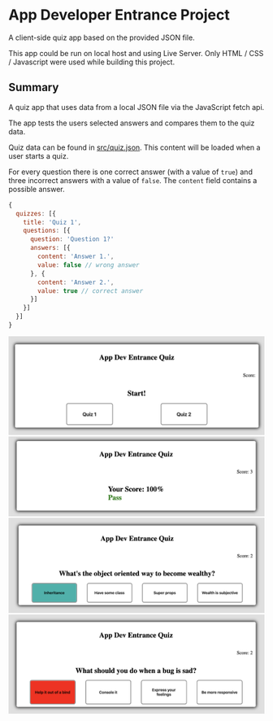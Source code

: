 # App Developer Entrance Project

A client-side quiz app based on the provided JSON file.

This app could be run on local host and using Live Server.
Only HTML / CSS / Javascript were used while building this project.

## Summary

A quiz app that uses data from a local JSON file via the JavaScript fetch api.

The app tests the users selected answers and compares them to the quiz data.

Quiz data can be found in [src/quiz.json](./src/quiz.json). This content will be loaded when a user starts a quiz.

For every question there is one correct answer (with a value of `true`) and three incorrect answers with a value of `false`. The `content` field contains a possible answer.

```js
{
  quizzes: [{
    title: 'Quiz 1',
    questions: [{
      question: 'Question 1?'
      answers: [{
        content: 'Answer 1.',
        value: false // wrong answer
      }, {
        content: 'Answer 2.',
        value: true // correct answer
      }]
    }]
  }]
}
```

<img src="./mockup/1.png">
<img src="./mockup/2.png">
<img src="./mockup/3.png">
<img src="./mockup/4.png">